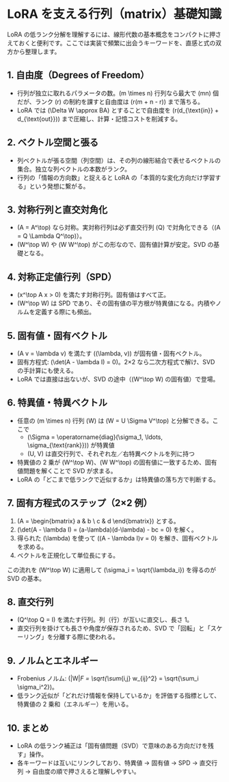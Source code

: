 # LoRA を支える行列（matrix）基礎知識

LoRA の低ランク分解を理解するには、線形代数の基本概念をコンパクトに押さえておくと便利です。ここでは実装で頻繁に出会うキーワードを、直感と式の双方から整理します。

## 1. 自由度（Degrees of Freedom）
- 行列が独立に取れるパラメータの数。\(m \times n\) 行列なら最大で \(mn\) 個だが、ランク \(r\) の制約を課すと自由度は \(r(m + n - r)\) まで落ちる。
- LoRA では \(\Delta W \approx BA\) とすることで自由度を \(r(d_{\text{in}} + d_{\text{out}})\) まで圧縮し、計算・記憶コストを削減する。

## 2. ベクトル空間と張る
- 列ベクトルが張る空間（列空間）は、その列の線形結合で表せるベクトルの集合。独立な列ベクトルの本数がランク。
- 行列の「情報の方向数」と捉えると LoRA の「本質的な変化方向だけ学習する」という発想に繋がる。

## 3. 対称行列と直交対角化
- \(A = A^\top\) なら対称。実対称行列は必ず直交行列 \(Q\) で対角化できる（\(A = Q \Lambda Q^\top\)）。
- \(W^\top W\) や \(W W^\top\) がこの形なので、固有値計算が安定。SVD の基礎となる。

## 4. 対称正定値行列（SPD）
- \(x^\top A x > 0\) を満たす対称行列。固有値はすべて正。
- \(W^\top W\) は SPD であり、その固有値の平方根が特異値になる。内積やノルムを定義する際にも頻出。

## 5. 固有値・固有ベクトル
- \(A v = \lambda v\) を満たす \((\lambda, v)\) が固有値・固有ベクトル。
- 固有方程式: \(\det(A - \lambda I) = 0\)。2×2 なら二次方程式で解け、SVD の手計算にも使える。
- LoRA では直接は出ないが、SVD の途中（\(W^\top W\) の固有値）で登場。

## 6. 特異値・特異ベクトル
- 任意の \(m \times n\) 行列 \(W\) は \(W = U \Sigma V^\top\) と分解できる。ここで
  - \(\Sigma = \operatorname{diag}(\sigma_1, \ldots, \sigma_{\text{rank}})\) が特異値
  - \(U, V\) は直交行列で、それぞれ左／右特異ベクトルを列に持つ
- 特異値の 2 乗が \(W^\top W\)、\(W W^\top\) の固有値に一致するため、固有値問題を解くことで SVD が求まる。
- LoRA の「どこまで低ランクで近似するか」は特異値の落ち方で判断する。

## 7. 固有方程式のステップ（2×2 例）
1. \(A = \begin{bmatrix} a & b \\ c & d \end{bmatrix}\) とする。
2. \(\det(A - \lambda I) = (a-\lambda)(d-\lambda) - bc = 0\) を解く。
3. 得られた \(\lambda\) を使って \((A - \lambda I)v = 0\) を解き、固有ベクトルを求める。
4. ベクトルを正規化して単位長にする。

この流れを \(W^\top W\) に適用して \(\sigma_i = \sqrt{\lambda_i}\) を得るのが SVD の基本。

## 8. 直交行列
- \(Q^\top Q = I\) を満たす行列。列（行）が互いに直交し、長さ 1。
- 直交行列を掛けても長さや角度が保存されるため、SVD で「回転」と「スケーリング」を分離する際に使われる。

## 9. ノルムとエネルギー
- Frobenius ノルム: \(\|W\|_F = \sqrt{\sum_{i,j} w_{ij}^2} = \sqrt{\sum_i \sigma_i^2}\)。
- 低ランク近似が「どれだけ情報を保持しているか」を評価する指標として、特異値の 2 乗和（エネルギー）を用いる。

## 10. まとめ
- LoRA の低ランク補正は「固有値問題（SVD）で意味のある方向だけを残す」操作。
- 各キーワードは互いにリンクしており、特異値 → 固有値 → SPD → 直交行列 → 自由度の順で押さえると理解しやすい。
